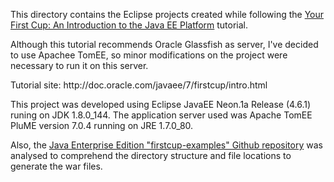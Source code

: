 <p>This directory contains the Eclipse projects created while following the <a href="http://doc.oracle.com/javaee/7/firstcup/intro.html">Your First Cup: An Introduction to the Java EE Platform</a> tutorial.
<p>Although this tutorial recommends Oracle Glassfish as server, I've decided to use Apachee TomEE, so minor modifications on the project were necessary to run it on this server.</p>
<p>Tutorial site: http://doc.oracle.com/javaee/7/firstcup/intro.html</p>
<p>This project was developed using Eclipse JavaEE Neon.1a Release (4.6.1) runing on JDK 1.8.0_144. The application server used was Apache TomEE PluME version 7.0.4 running on JRE 1.7.0_80.</p>
<p>Also, the <a href="https://github.com/javaee/firstcup-examples">Java Enterprise Edition "firstcup-examples" Github repository</a> was analysed to comprehend the directory structure and file locations to generate the war files.</p>
